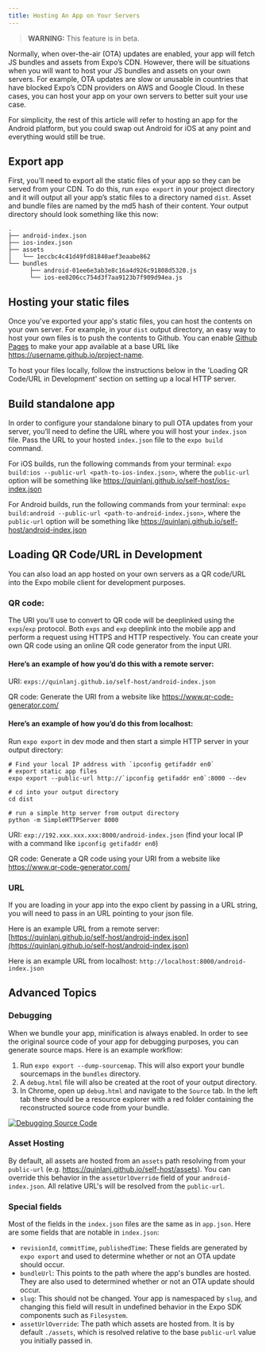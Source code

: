 ```yaml
---
title: Hosting An App on Your Servers
---
```

> **WARNING:** This feature is in beta.

Normally, when over-the-air (OTA) updates are enabled, your app will fetch JS bundles and assets from Expo’s CDN. However, there will be situations when you will want to host your JS bundles and assets on your own servers. For example, OTA updates are slow or unusable in countries that have blocked Expo’s CDN providers on AWS and Google Cloud. In these cases, you can host your app on your own servers to better suit your use case.

For simplicity, the rest of this article will refer to hosting an app for the Android platform, but you could swap out Android for iOS at any point and everything would still be true.

## Export app

First, you’ll need to export all the static files of your app so they can be served from your CDN. To do this, run `expo export` in your project directory and it will output all your app’s static files to a directory named `dist`.  Asset and bundle files are named by the md5 hash of their content. Your output directory should look something like this now:
```
.
├── android-index.json
├── ios-index.json
├── assets
│   └── 1eccbc4c41d49fd81840aef3eaabe862
└── bundles
      ├── android-01ee6e3ab3e8c16a4d926c91808d5320.js
      └── ios-ee8206cc754d3f7aa9123b7f909d94ea.js
```

## Hosting your static files

Once you've exported your app's static files, you can host the contents on your own server. For example, in your `dist` output directory, an easy way to host your own files is to push the contents to Github. You can enable [Github Pages](https://pages.github.com/) to make your app available at a base URL like https://username.github.io/project-name.

To host your files locally, follow the instructions below in the 'Loading QR Code/URL in Development' section on setting up a local HTTP server.

## Build standalone app

In order to configure your standalone binary to pull OTA updates from your server, you’ll need to define the URL where you will host your `index.json` file. Pass the URL to your hosted `index.json` file to the `expo build` command.

For iOS builds, run the following commands from your terminal:
`expo build:ios --public-url <path-to-ios-index.json>`, where the `public-url` option will be something like https://quinlanj.github.io/self-host/ios-index.json

For Android builds, run the following commands from your terminal:
`expo build:android --public-url <path-to-android-index.json>`, where the `public-url` option will be something like https://quinlanj.github.io/self-host/android-index.json


## Loading QR Code/URL in Development

You can also load an app hosted on your own servers as a QR code/URL into the Expo mobile client for development purposes.

### QR code:
The URI you’ll use to convert to QR code will be deeplinked using the `exps`/`exp` protocol. Both `exps` and `exp` deeplink into the mobile app and perform a request using HTTPS and HTTP respectively. You can create your own QR code using an online QR code generator from the input URI.

#### Here’s an example of how you’d do this with a remote server:

URI: `exps://quinlanj.github.io/self-host/android-index.json`

QR code: Generate the URI from a website like https://www.qr-code-generator.com/

#### Here’s an example of how you’d do this from localhost:

Run `expo export` in dev mode and then start a simple HTTP server in your output directory:

```
# Find your local IP address with `ipconfig getifaddr en0`
# export static app files
expo export --public-url http://`ipconfig getifaddr en0`:8000 --dev

# cd into your output directory
cd dist

# run a simple http server from output directory
python -m SimpleHTTPServer 8000
```

URI: `exp://192.xxx.xxx.xxx:8000/android-index.json` (find your local IP with a command like `ipconfig getifaddr en0`)

QR code: Generate a QR code using your URI from a website like https://www.qr-code-generator.com/

### URL
If you are loading in your app into the expo client by passing in a URL string, you will need to pass in an URL pointing to your json file.

Here is an example URL from a remote server: [https://quinlanj.github.io/self-host/android-index.json](https://quinlanj.github.io/self-host/android-index.json)

Here is an example URL from localhost: `http://localhost:8000/android-index.json`

## Advanced Topics
### Debugging
When we bundle your app, minification is always enabled. In order to see the original source code of your app for debugging purposes, you can generate source maps. Here is an example workflow:

1. Run `expo export --dump-sourcemap`. This will also export your bundle sourcemaps in the `bundles` directory.
2. A `debug.html` file will also be created at the root of your output directory.
3. In Chrome, open up `debug.html` and navigate to the `Source` tab. In the left tab there should be a resource explorer with a red folder containing the reconstructed source code from your bundle.

[![Debugging Source Code](/static/images/host-your-app-debug.png)](/static/images/host-your-app-debug.png)

### Asset Hosting
By default, all assets are hosted from an `assets` path resolving from your `public-url` (e.g. https://quinlanj.github.io/self-host/assets).  You can override this behavior in the `assetUrlOverride` field of your `android-index.json`. All relative URL's will be resolved from the `public-url`.

### Special fields
Most of the fields in the `index.json` files are the same as in `app.json`. Here are some fields that are notable in `index.json`:
- `revisionId`, `commitTime`, `publishedTime`: These fields are generated by `expo export` and used to determine whether or not an OTA update should occur.
- `bundleUrl`: This points to the path where the app's bundles are hosted. They are also used to determined whether or not an OTA update should occur.
- `slug`: This should not be changed. Your app is namespaced by `slug`, and changing this field will result in undefined behavior in the Expo SDK components such as `Filesystem`.
- `assetUrlOverride`: The path which assets are hosted from. It is by default `./assets`, which is resolved relative to the base `public-url` value you initially passed in.
